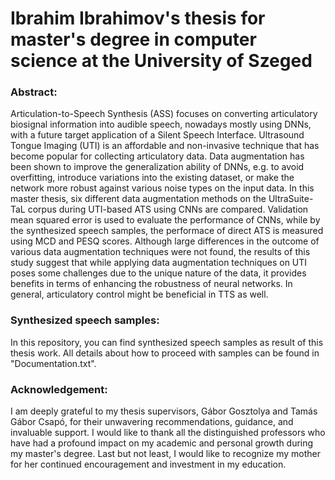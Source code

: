 # Ibrahim Ibrahimov's thesis for master's degree in computer science at the University of Szeged

### Abstract:
Articulation-to-Speech Synthesis (ASS) focuses on converting articulatory biosignal information into audible speech, nowadays mostly using DNNs, with a future target application of a Silent Speech Interface. Ultrasound Tongue Imaging (UTI) is an affordable and non-invasive technique that has become popular for collecting articulatory data. Data augmentation has been shown to improve the generalization ability of DNNs, e.g. to avoid overfitting, introduce variations into the existing dataset, or make the network more robust against various noise types on the input data. In this master thesis, six different data augmentation methods on the UltraSuite-TaL corpus during UTI-based ATS using CNNs are compared. Validation mean squared error is used to evaluate the performance of CNNs, while by the synthesized speech samples, the performace of direct ATS is measured using MCD and PESQ scores. Although large differences in the outcome of various data augmentation techniques were not found, the results of this study suggest that while applying data augmentation techniques on UTI poses some challenges due to the unique nature of the data, it provides benefits in terms of enhancing the robustness of neural networks. In general, articulatory control might be beneficial in TTS as well.

### Synthesized speech samples:
In this repository, you can find synthesized speech samples as result of this thesis work. 
All details about how to proceed with samples can be found in "Documentation.txt".

### Acknowledgement:
I am deeply grateful to my thesis supervisors, Gábor Gosztolya and Tamás Gábor Csapó, for their unwavering recommendations, guidance, and invaluable support. I would like to thank all the distinguished professors who have had a profound impact on my academic and personal growth during my master's degree. Last but not least, I would like to recognize my mother for her continued encouragement and investment in my education.
